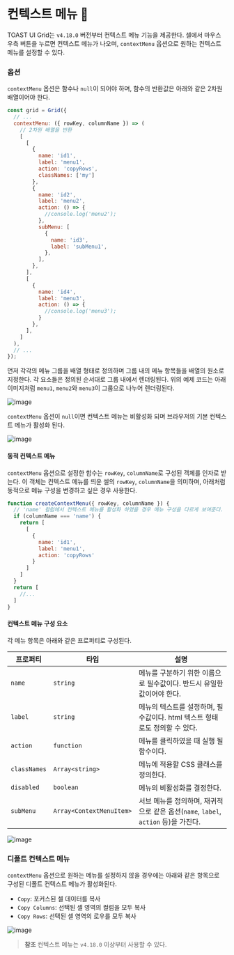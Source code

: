 # 컨텍스트 메뉴 📒

TOAST UI Grid는 `v4.18.0` 버전부터 컨텍스트 메뉴 기능을 제공한다. 셀에서 마우스 우측 버튼을 누르면 컨텍스트 메뉴가 나오며, `contextMenu` 옵션으로 원하는 컨텍스트 메뉴를 설정할 수 있다.

### 옵션
`contextMenu` 옵션은 함수나 `null`이 되어야 하며, 함수의 반환값은 아래와 같은 2차원 배열이어야 한다.

```js
const grid = Grid({
  // ...
  contextMenu: ({ rowKey, columnName }) => (
    // 2차원 배열을 반환
    [
      [
        {
          name: 'id1',
          label: 'menu1',
          action: 'copyRows',
          classNames: ['my']
        },
        {
          name: 'id2',
          label: 'menu2',
          action: () => {
            //console.log('menu2');
          },
          subMenu: [
            {
              name: 'id3',
              label: 'subMenu1',
            },
          ],
        },
      ],
      [
        {
          name: 'id4',
          label: 'menu3',
          action: () => {
            //console.log('menu3');
          }
        },
      ],
    ]
  ),
  // ...
});
```

먼저 각각의 메뉴 그룹을 배열 형태로 정의하며 그룹 내의 메뉴 항목들을 배열의 원소로 지정한다. 각 요소들은 정의된 순서대로 그룹 내에서 렌더링된다. 위의 예제 코드는 아래 이미지처럼 `menu1`, `menu2`와 `menu3`이 그룹으로 나누어 렌더링된다.

![image](https://user-images.githubusercontent.com/37766175/123938532-2a3e0800-d9d2-11eb-9ded-ec4562cb026e.png)

`contextMenu` 옵션이 `null`이면 컨텍스트 메뉴는 비활성화 되며 브라우저의 기본 컨텍스트 메뉴가 활성화 된다.

![image](https://user-images.githubusercontent.com/41339744/142086149-bb853f02-08e0-41cf-9a46-5dc48c85db20.gif)

#### 동적 컨텍스트 메뉴
`contextMenu` 옵션으로 설정한 함수는 `rowKey`, `columnName`로 구성된 객체를 인자로 받는다. 이 객체는 컨텍스트 메뉴를 띄운 셀의 `rowKey`, `columnName`을 의미하며, 아래처럼 동적으로 메뉴 구성을 변경하고 싶은 경우 사용한다.

```js
function createContextMenu({ rowKey, columnName }) {
  // 'name' 컬럼에서 컨텍스트 메뉴를 활성화 하였을 경우 메뉴 구성을 다르게 보여준다.
  if (columnName === 'name') {
    return [
      [
        {
          name: 'id1',
          label: 'menu1',
          action: 'copyRows'
        }
      ]
    ]
  }
  return [
    //...
  ]
}
```

#### 컨텍스트 메뉴 구성 요소
각 메뉴 항목은 아래와 같은 프로퍼티로 구성된다.

| 프로퍼티 | 타입 | 설명 |
|--------|--------|--------|
| `name` | `string` | 메뉴를 구분하기 위한 이름으로 필수값이다. 반드시 유일한 값이어야 한다. |
| `label` | `string` | 메뉴의 텍스트를 설정하며, 필수값이다. html 텍스트 형태로도 정의할 수 있다. |
| `action` | `function` | 메뉴를 클릭하였을 때 실행 될 함수이다. |
| `classNames` | `Array<string>` | 메뉴에 적용할 CSS 클래스를 정의한다. |
| `disabled` | `boolean` | 메뉴의 비활성화를 결정한다. |
| `subMenu` | `Array<ContextMenuItem>` | 서브 메뉴를 정의하며,  재귀적으로 같은 옵션(`name`, `label`, `action` 등)을 가진다. |

![image](https://user-images.githubusercontent.com/37766175/123945118-c4a14a00-d9d8-11eb-9035-e6b700ddb701.png)

### 디폴트 컨텍스트 메뉴
`contextMenu` 옵션으로 원하는 메뉴를 설정하지 않을 경우에는 아래와 같은 항목으로 구성된 디폴트 컨텍스트 메뉴가 활성화된다.

* `Copy`: 포커스된 셀 데이터를 복사
* `Copy Columns`: 선택된 셀 영역의 컬럼을 모두 복사
* `Copy Rows`: 선택된 셀 영역의 로우를 모두 복사

![image](https://user-images.githubusercontent.com/37766175/123945765-72acf400-d9d9-11eb-8632-6a2a44b00386.png)

> **참조**
> 컨텍스트 메뉴는 `v4.18.0` 이상부터 사용할 수 있다.